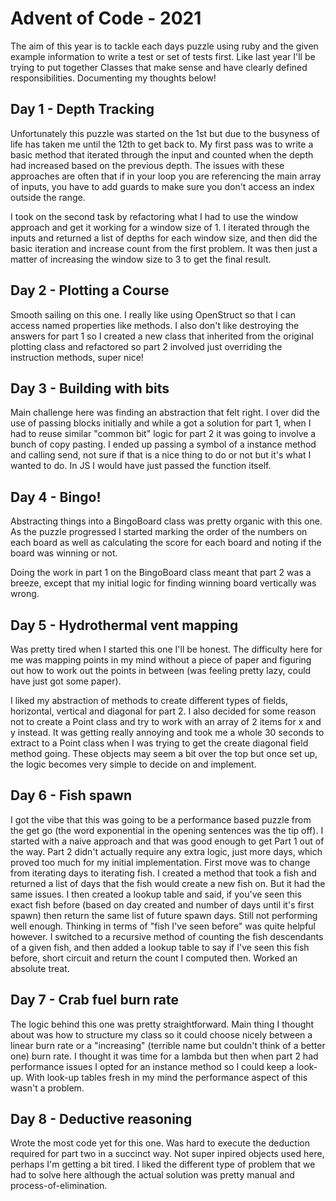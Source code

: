 # Advent of Code - 2021

The aim of this year is to tackle each days puzzle using ruby and the given example information to write a test or set of tests first. Like last year I'll be trying to put together Classes that make sense and have clearly defined responsibilities. Documenting my thoughts below!

## Day 1 - Depth Tracking
Unfortunately this puzzle was started on the 1st but due to the busyness of life has taken me until the 12th to get back to. My first pass was to write a basic method that iterated through the input and counted when the depth had increased based on the previous depth. The issues with these approaches are often that if in your loop you are referencing the main array of inputs, you have to add guards to make sure you don't access an index outside the range.

I took on the second task by refactoring what I had to use the window approach and get it working for a window size of 1. I iterated through the inputs and returned a list of depths for each window size, and then did the basic iteration and increase count from the first problem. It was then just a matter of increasing the window size to 3 to get the final result.

## Day 2 - Plotting a Course
Smooth sailing on this one. I really like using OpenStruct so that I can access named properties like methods. I also don't like destroying the answers for part 1 so I created a new class that inherited from the original plotting class and refactored so part 2 involved just overriding the instruction methods, super nice!

## Day 3 - Building with bits
Main challenge here was finding an abstraction that felt right. I over did the use of passing blocks initially and while a got a solution for part 1, when I had to reuse similar "common bit" logic for part 2 it was going to involve a bunch of copy pasting. I ended up passing a symbol of a instance method and calling send, not sure if that is a nice thing to do or not but it's what I wanted to do. In JS I would have just passed the function itself.

## Day 4 - Bingo!
Abstracting things into a BingoBoard class was pretty organic with this one. As the puzzle progressed I started marking the order of the numbers on each board as well as calculating the score for each board and noting if the board was winning or not.

Doing the work in part 1 on the BingoBoard class meant that part 2 was a breeze, except that my initial logic for finding winning board vertically was wrong.

## Day 5 - Hydrothermal vent mapping
Was pretty tired when I started this one I'll be honest. The difficulty here for me was mapping points in my mind without a piece of paper and figuring out how to work out the points in between (was feeling pretty lazy, could have just got some paper).

I liked my abstraction of methods to create different types of fields, horizontal, vertical and diagonal for part 2. I also decided for some reason not to create a Point class and try to work with an array of 2 items for x and y instead. It was getting really annoying and took me a whole 30 seconds to extract to a Point class when I was trying to get the create diagonal field method going. These objects may seem a bit over the top but once set up, the logic becomes very simple to decide on and implement.

## Day 6 - Fish spawn
I got the vibe that this was going to be a performance based puzzle from the get go (the word exponential in the opening sentences was the tip off). I started with a naive approach and that was good enough to get Part 1 out of the way. Part 2 didn't actually require any extra logic, just more days, which proved too much for my initial implementation.
First move was to change from iterating days to iterating fish. I created a method that took a fish and returned a list of days that the fish would create a new fish on. But it had the same issues. I then created a lookup table and said, if you've seen this exact fish before (based on day created and number of days until it's first spawn) then return the same list of future spawn days. Still not performing well enough.
Thinking in terms of "fish I've seen before" was quite helpful however. I switched to a recursive method of counting the fish descendants of a given fish, and then added a lookup table to say if I've seen this fish before, short circuit and return the count I computed then. Worked an absolute treat.

## Day 7 - Crab fuel burn rate
The logic behind this one was pretty straightforward. Main thing I thought about was how to structure my class so it could choose nicely between a linear burn rate or a "increasing" (terrible name but couldn't think of a better one) burn rate. I thought it was time for a lambda but then when part 2 had performance issues I opted for an instance method so I could keep a look-up.
With look-up tables fresh in my mind the performance aspect of this wasn't a problem.

## Day 8 - Deductive reasoning
Wrote the most code yet for this one. Was hard to execute the deduction required for part two in a succinct way. Not super inpired objects used here, perhaps I'm getting a bit tired. I liked the different type of problem that we had to solve here although the actual solution was pretty manual and process-of-elimination.